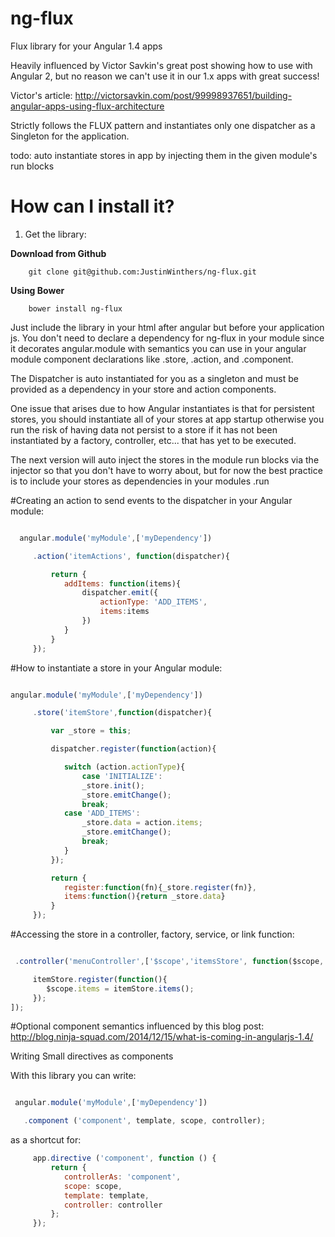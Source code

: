 # ng-flux
Flux library for your Angular 1.4 apps

Heavily influenced by Victor Savkin's great post showing how to use with Angular 2, but no reason
we can't use it in our 1.x apps with great success!

Victor's article:
    http://victorsavkin.com/post/99998937651/building-angular-apps-using-flux-architecture


 Strictly follows the FLUX pattern and instantiates only one dispatcher as a Singleton for the application.

 todo: auto instantiate stores in app by injecting them in the given module's run blocks



How can I install it?
============
1) Get the library:

**Download from Github**

        git clone git@github.com:JustinWinthers/ng-flux.git


**Using Bower**

        bower install ng-flux

Just include the library in your html after angular but before your application js.
You don't need to declare a dependency for ng-flux in your module since it decorates
angular.module with semantics you can use in your angular module component declarations like
.store, .action, and .component.

The Dispatcher is auto instantiated for you as a singleton and must be provided as a dependency
in your store and action components.

One issue that arises due to how Angular instantiates is that for persistent stores, you should instantiate all of
your stores at app startup otherwise you run the risk of having data not persist to a store if it
has not been instantiated by a factory, controller, etc... that has yet to be executed.

The next version will auto inject the stores in the module run blocks via the injector so that you don't have to worry about, but
for now the best practice is to include your stores as dependencies in your modules .run

#Creating an action to send events to the dispatcher in your Angular module:

````javascript

  angular.module('myModule',['myDependency'])

     .action('itemActions', function(dispatcher){

         return {
            addItems: function(items){
                dispatcher.emit({
                    actionType: 'ADD_ITEMS',
                    items:items
                })
            }
         }
     });

````


#How to instantiate a store in your Angular module:

````javascript

angular.module('myModule',['myDependency'])

     .store('itemStore',function(dispatcher){

         var _store = this;

         dispatcher.register(function(action){

            switch (action.actionType){
                case 'INITIALIZE':
                _store.init();
                _store.emitChange();
                break;
            case 'ADD_ITEMS':
                _store.data = action.items;
                _store.emitChange();
                break;
            }
         });

         return {
            register:function(fn){_store.register(fn)},
            items:function(){return _store.data}
         }
     });
````


#Accessing the store in a controller, factory, service, or link function:

````javascript

 .controller('menuController',['$scope','itemsStore', function($scope, itemsStore){

     itemStore.register(function(){
        $scope.items = itemStore.items();
     });
]);

````

#Optional component semantics influenced by this blog post:
 http://blog.ninja-squad.com/2014/12/15/what-is-coming-in-angularjs-1.4/

 Writing Small directives as components

 With this library you can write:

 ````javascript

  angular.module('myModule',['myDependency'])

    .component ('component', template, scope, controller);

````

 as a shortcut for:

````javascript
     app.directive ('component', function () {
         return {
            controllerAs: 'component',
            scope: scope,
            template: template,
            controller: controller
         };
     });
 ````